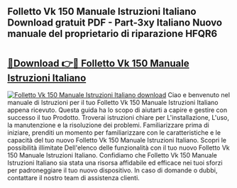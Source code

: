 ## Folletto Vk 150 Manuale Istruzioni Italiano Download gratuit PDF - Part-3xy Italiano Nuovo manuale del proprietario di riparazione HFQR6

# <h2><a href="http://dfggskz.blite.top/?on=Folletto+Vk+150+Manuale+Istruzioni+Italiano">🔗Download 👉🔴 Folletto Vk 150 Manuale Istruzioni Italiano</a></h2>

[![Folletto Vk 150 Manuale Istruzioni Italiano download](https://i.imgur.com/lujVjoI.png)](http://dfggskz.blite.top/?on=Folletto+Vk+150+Manuale+Istruzioni+Italiano)
Ciao e benvenuto nel manuale di Istruzioni per il tuo Folletto Vk 150 Manuale Istruzioni Italiano appena ricevuto. Questa guida ha lo scopo di aiutarti a capire e gestire con successo il tuo Prodotto. Troverai istruzioni chiare per L'installazione, L'uso, la manutenzione e la risoluzione dei problemi. Familiarizzare prima di iniziare, prenditi un momento per familiarizzare con le caratteristiche e le capacità del tuo nuovo Folletto Vk 150 Manuale Istruzioni Italiano. Scopri le possibilità illimitate Dell'elenco delle funzionalità con il tuo nuovo Folletto Vk 150 Manuale Istruzioni Italiano. Confidiamo che Folletto Vk 150 Manuale Istruzioni Italiano sia stata una risorsa affidabile ed efficace nei tuoi sforzi per padroneggiare il tuo nuovo dispositivo. In caso di domande o dubbi, contattare il nostro team di assistenza clienti.
